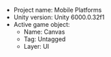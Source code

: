 <!-- UNITY CODE ASSIST INSTRUCTIONS START -->
- Project name: Mobile Platforms
- Unity version: Unity 6000.0.32f1
- Active game object:
  - Name: Canvas
  - Tag: Untagged
  - Layer: UI
<!-- UNITY CODE ASSIST INSTRUCTIONS END -->